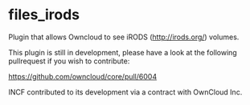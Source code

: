 files_irods
===========

Plugin that allows Owncloud to see iRODS (http://irods.org/) volumes.

This plugin is still in development, please have a look at the following pullrequest
if you wish to contribute:

https://github.com/owncloud/core/pull/6004

INCF contributed to its development via a contract with OwnCloud Inc.
